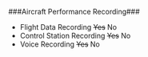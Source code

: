 ###Aircraft Performance Recording###

* Flight Data Recording	 ~~Yes~~   No
* Control Station Recording	 ~~Yes~~   No
* Voice Recording	 ~~Yes~~   No